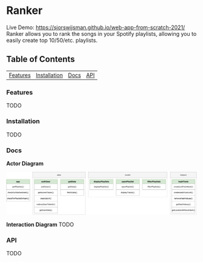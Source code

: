 # Ranker
Live Demo: https://sjorswijsman.github.io/web-app-from-scratch-2021/
Ranker allows you to rank the songs in your Spotify playlists, allowing you to easily create top 10/50/etc. playlists.

## Table of Contents
<table>
    <tr>
        <td align="center"><a href="#features">Features<a></td>
        <td align="center"><a href="#installation">Installation<a></td>
        <td align="center"><a href="#docs">Docs<a></td>
        <td align="center"><a href="#api">API<a></td>
    </tr>
</table>
          
### Features
TODO

### Installation
TODO

### Docs
**Actor Diagram** 

![Actor diagram](https://github.com/SjorsWijsman/web-app-from-scratch-2021/blob/master/docs/actordiagram.png?raw=true)

**Interaction Diagram**
TODO

### API
TODO
